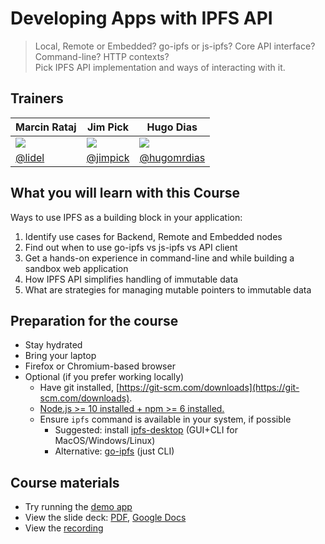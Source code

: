 # Developing Apps with IPFS API

> Local, Remote or Embedded? go-ipfs or js-ipfs? Core API interface? Command-line? HTTP contexts?    
> Pick IPFS API implementation and ways of interacting with it.

## Trainers

| **Marcin Rataj**                                     	| **Jim Pick**                                        	| **Hugo Dias**                                        	|
|------------------------------------------------------	|-----------------------------------------------------	|------------------------------------------------------	|
| ![](https://avatars2.githubusercontent.com/u/157609) 	| ![](https://avatars2.githubusercontent.com/u/20886) 	| ![](https://avatars1.githubusercontent.com/u/314190) 	|
| [@lidel](https://github.com/lidel/)                  	| [@jimpick](https://github.com/jimpick)              	| [@hugomrdias](https://github.com/hugomrdias)         	|

## What you will learn with this Course

Ways to use IPFS as a building block in your application:

 1. Identify use cases for Backend, Remote and Embedded nodes
 2. Find out when to use go-ipfs vs js-ipfs vs API client
 3. Get a hands-on experience in command-line and while building a sandbox web application
 4. How IPFS API simplifies handling of immutable data
 5. What are strategies for managing mutable pointers to immutable data

## Preparation for the course

- Stay hydrated
- Bring your laptop
- Firefox or Chromium-based browser
- Optional (if you prefer working locally) 
  - Have git installed, [https://git-scm.com/downloads](https://git-scm.com/downloads).
  - [Node.js >= 10 installed + npm >= 6 installed.](https://nodejs.org/en/download/)
  - Ensure `ipfs` command is available in your system, if possible
    - Suggested: install [ipfs-desktop](https://github.com/ipfs-shipyard/ipfs-desktop#ipfs-desktop) (GUI+CLI for MacOS/Windows/Linux)
    - Alternative: [go-ipfs](https://docs.ipfs.io/introduction/usage/) (just CLI)

## Course materials

- Try running the [demo app](https://github.com/ipfs-shipyard/camp-course-c-demo)
- View the slide deck: [PDF](https://github.com/ipfs/camp/files/3525750/IPFS.Camp.2019.-.Core.Course.C.-.Slide.Deck.pdf), [Google Docs](https://docs.google.com/presentation/d/1cbJD5j_jRpm3yJiE6hLIOzMn8iMhvzyci7Ut3NLjqxs/edit?usp=sharing)
- View the [recording](https://youtu.be/6EHBOnFQJN4)
